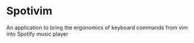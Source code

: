 # Spotivim
An application to bring the ergonomics of keyboard commands from vim into Spotify music player
